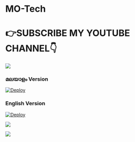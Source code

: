 # MO-Tech

# 👉SUBSCRIBE MY YOUTUBE CHANNEL👇

<a href="https://youtube.com/channel/UCmGBpXoM-OEm-FacOccVKgQ"><img src="https://img.shields.io/badge/SUBSCRIBE%20MY-CHANNEL-red.svg?logo=Youtube"></a>


### മലയാളം Version

[![Deploy](https://www.herokucdn.com/deploy/button.svg)](https://heroku.com/deploy?template=https://github.com/Mo-Tech-Muhammed/Filter-Malayalam)

### English Version

[![Deploy](https://www.herokucdn.com/deploy/button.svg)](https://heroku.com/deploy?template=https://github.com/Mo-Tech-Muhammed/Filter-English)



<a href="https://www.instagram.com/motech._"><img src="https://img.shields.io/badge/FFOLLOW%20ON-INSTAGRAM-red.svg?logo=INSTAGRAM"></a>


<a href="https://telegram.dog/mo_Tech_youtube"><img src="https://img.shields.io/badge/FFOLLOW%20ON-INSTAGRAM-red.svg?logo=TELEGRAM"></a>


